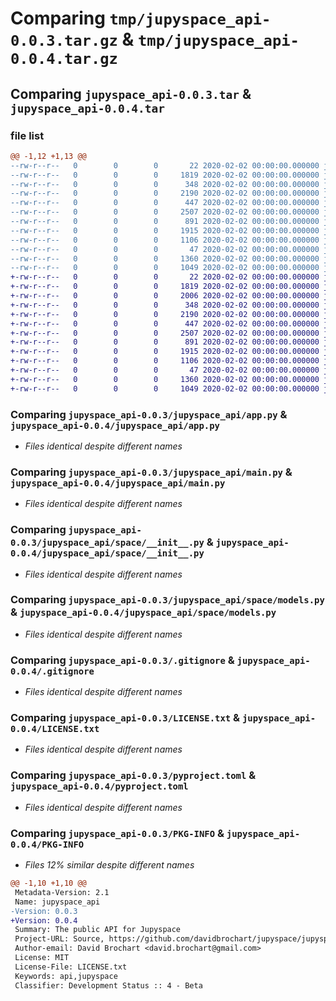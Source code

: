 # Comparing `tmp/jupyspace_api-0.0.3.tar.gz` & `tmp/jupyspace_api-0.0.4.tar.gz`

## Comparing `jupyspace_api-0.0.3.tar` & `jupyspace_api-0.0.4.tar`

### file list

```diff
@@ -1,12 +1,13 @@
--rw-r--r--   0        0        0       22 2020-02-02 00:00:00.000000 jupyspace_api-0.0.3/jupyspace_api/__init__.py
--rw-r--r--   0        0        0     1819 2020-02-02 00:00:00.000000 jupyspace_api-0.0.3/jupyspace_api/app.py
--rw-r--r--   0        0        0      348 2020-02-02 00:00:00.000000 jupyspace_api-0.0.3/jupyspace_api/exceptions.py
--rw-r--r--   0        0        0     2190 2020-02-02 00:00:00.000000 jupyspace_api-0.0.3/jupyspace_api/main.py
--rw-r--r--   0        0        0      447 2020-02-02 00:00:00.000000 jupyspace_api-0.0.3/jupyspace_api/router.py
--rw-r--r--   0        0        0     2507 2020-02-02 00:00:00.000000 jupyspace_api-0.0.3/jupyspace_api/space/__init__.py
--rw-r--r--   0        0        0      891 2020-02-02 00:00:00.000000 jupyspace_api-0.0.3/jupyspace_api/space/models.py
--rw-r--r--   0        0        0     1915 2020-02-02 00:00:00.000000 jupyspace_api-0.0.3/.gitignore
--rw-r--r--   0        0        0     1106 2020-02-02 00:00:00.000000 jupyspace_api-0.0.3/LICENSE.txt
--rw-r--r--   0        0        0       47 2020-02-02 00:00:00.000000 jupyspace_api-0.0.3/README.md
--rw-r--r--   0        0        0     1360 2020-02-02 00:00:00.000000 jupyspace_api-0.0.3/pyproject.toml
--rw-r--r--   0        0        0     1049 2020-02-02 00:00:00.000000 jupyspace_api-0.0.3/PKG-INFO
+-rw-r--r--   0        0        0       22 2020-02-02 00:00:00.000000 jupyspace_api-0.0.4/jupyspace_api/__init__.py
+-rw-r--r--   0        0        0     1819 2020-02-02 00:00:00.000000 jupyspace_api-0.0.4/jupyspace_api/app.py
+-rw-r--r--   0        0        0     2006 2020-02-02 00:00:00.000000 jupyspace_api-0.0.4/jupyspace_api/cli.py
+-rw-r--r--   0        0        0      348 2020-02-02 00:00:00.000000 jupyspace_api-0.0.4/jupyspace_api/exceptions.py
+-rw-r--r--   0        0        0     2190 2020-02-02 00:00:00.000000 jupyspace_api-0.0.4/jupyspace_api/main.py
+-rw-r--r--   0        0        0      447 2020-02-02 00:00:00.000000 jupyspace_api-0.0.4/jupyspace_api/router.py
+-rw-r--r--   0        0        0     2507 2020-02-02 00:00:00.000000 jupyspace_api-0.0.4/jupyspace_api/space/__init__.py
+-rw-r--r--   0        0        0      891 2020-02-02 00:00:00.000000 jupyspace_api-0.0.4/jupyspace_api/space/models.py
+-rw-r--r--   0        0        0     1915 2020-02-02 00:00:00.000000 jupyspace_api-0.0.4/.gitignore
+-rw-r--r--   0        0        0     1106 2020-02-02 00:00:00.000000 jupyspace_api-0.0.4/LICENSE.txt
+-rw-r--r--   0        0        0       47 2020-02-02 00:00:00.000000 jupyspace_api-0.0.4/README.md
+-rw-r--r--   0        0        0     1360 2020-02-02 00:00:00.000000 jupyspace_api-0.0.4/pyproject.toml
+-rw-r--r--   0        0        0     1049 2020-02-02 00:00:00.000000 jupyspace_api-0.0.4/PKG-INFO
```

### Comparing `jupyspace_api-0.0.3/jupyspace_api/app.py` & `jupyspace_api-0.0.4/jupyspace_api/app.py`

 * *Files identical despite different names*

### Comparing `jupyspace_api-0.0.3/jupyspace_api/main.py` & `jupyspace_api-0.0.4/jupyspace_api/main.py`

 * *Files identical despite different names*

### Comparing `jupyspace_api-0.0.3/jupyspace_api/space/__init__.py` & `jupyspace_api-0.0.4/jupyspace_api/space/__init__.py`

 * *Files identical despite different names*

### Comparing `jupyspace_api-0.0.3/jupyspace_api/space/models.py` & `jupyspace_api-0.0.4/jupyspace_api/space/models.py`

 * *Files identical despite different names*

### Comparing `jupyspace_api-0.0.3/.gitignore` & `jupyspace_api-0.0.4/.gitignore`

 * *Files identical despite different names*

### Comparing `jupyspace_api-0.0.3/LICENSE.txt` & `jupyspace_api-0.0.4/LICENSE.txt`

 * *Files identical despite different names*

### Comparing `jupyspace_api-0.0.3/pyproject.toml` & `jupyspace_api-0.0.4/pyproject.toml`

 * *Files identical despite different names*

### Comparing `jupyspace_api-0.0.3/PKG-INFO` & `jupyspace_api-0.0.4/PKG-INFO`

 * *Files 12% similar despite different names*

```diff
@@ -1,10 +1,10 @@
 Metadata-Version: 2.1
 Name: jupyspace_api
-Version: 0.0.3
+Version: 0.0.4
 Summary: The public API for Jupyspace
 Project-URL: Source, https://github.com/davidbrochart/jupyspace/jupyspace_api
 Author-email: David Brochart <david.brochart@gmail.com>
 License: MIT
 License-File: LICENSE.txt
 Keywords: api,jupyspace
 Classifier: Development Status :: 4 - Beta
```

